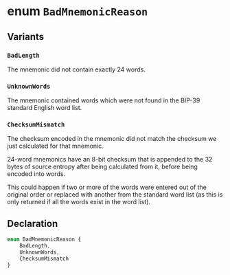 # enum `BadMnemonicReason`

## Variants

### `BadLength`

The mnemonic did not contain exactly 24 words.

### `UnknownWords`

The mnemonic contained words which were not found in the BIP-39 standard English word list.

### `ChecksumMismatch`

The checksum encoded in the mnemonic did not match the checksum we just calculated for that mnemonic.

24-word mnemonics have an 8-bit checksum that is appended to the 32 bytes of source entropy
after being calculated from it, before being encoded into words.

This could happen if two or more of the words were entered out of the original order or
replaced with another from the standard word list (as this is only returned if all the words exist in the word list).

## Declaration

```typescript
enum BadMnemonicReason {
    BadLength,
    UnknownWords,
    ChecksumMismatch
}
```
